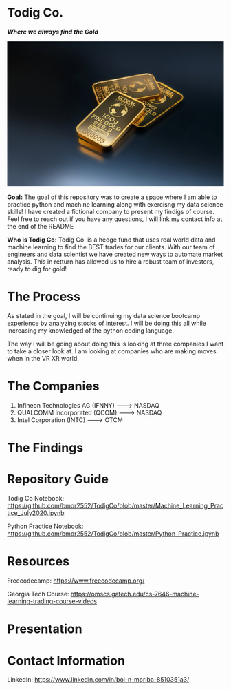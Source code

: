 # Todig Co.

***Where we always find the Gold***

![gold blocks](https://github.com/bmor2552/TodigCo/blob/master/thumbnail_large.jpg)

**Goal:** The goal of this repository was to create a space where I am able to practice python and machine learning along with exercisng my data science skills! I have created a  fictional company to present my findigs of course. Feel free to reach out if you have any questions, I will link my contact info at the end of the README

**Who is Todig Co:** Todig Co. is a hedge fund that uses real world data and machine learning to find the BEST trades for our clients. With our team of engineers and data scientist we have created new ways to automate market analysis. This in retturn has allowed us to hire a robust team of investors, ready to dig for gold! 

# The Process
As stated in the goal, I will be continuing my data science bootcamp experience by analyzing stocks of interest. I will be doing this all while increasing my knowledged of the python coding language. 

The way I will be going about doing this is looking at three companies I want to take a closer look at. I am looking at companies who are making moves when in the VR XR world. 

# The Companies
1. Infineon Technologies AG (IFNNY) ---> NASDAQ
2. QUALCOMM Incorporated (QCOM) ---> NASDAQ
3. Intel Corporation (INTC) ---> OTCM

# The Findings

# Repository Guide
Todig Co Notebook: https://github.com/bmor2552/TodigCo/blob/master/Machine_Learning_Practice_July2020.ipynb

Python Practice Notebook: https://github.com/bmor2552/TodigCo/blob/master/Python_Practice.ipynb

# Resources
Freecodecamp: https://www.freecodecamp.org/

Georgia Tech Course: https://omscs.gatech.edu/cs-7646-machine-learning-trading-course-videos

# Presentation

# Contact Information
LinkedIn: https://www.linkedin.com/in/boi-n-moriba-8510351a3/

